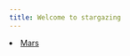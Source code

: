```yaml
---
title: Welcome to stargazing
---
```



<li class="masthead__menu-item">
  <a href="https://github.com/nemowang24/starwalk2/blob/main/_posts/2025-01-16-mars.md">Mars</a>
           
</li>
